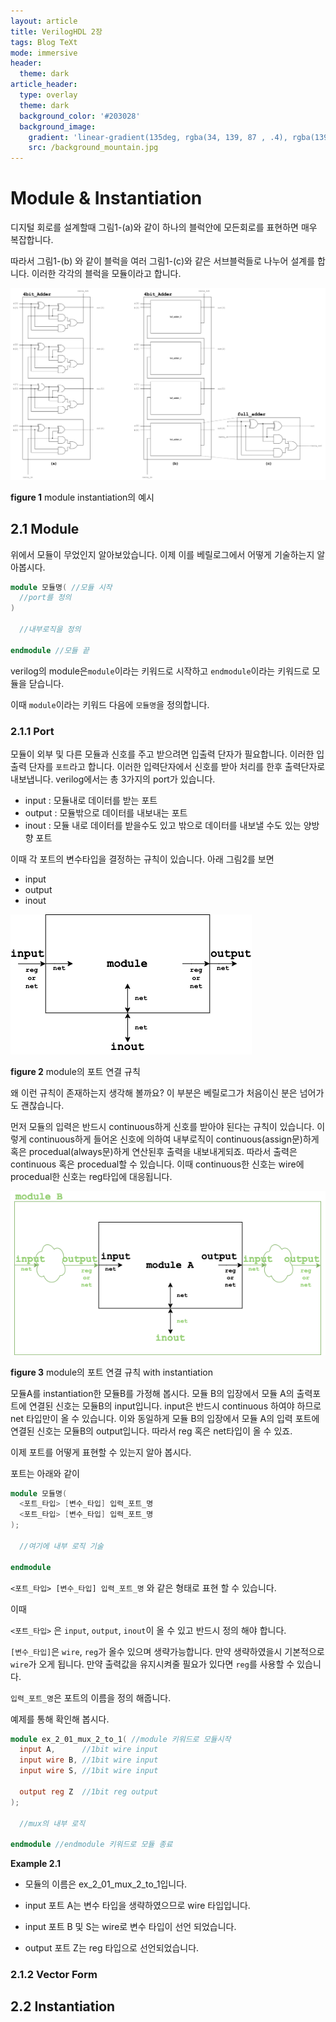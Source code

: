 ```yaml
---
layout: article
title: VerilogHDL 2장
tags: Blog TeXt
mode: immersive
header:
  theme: dark
article_header:
  type: overlay
  theme: dark
  background_color: '#203028'
  background_image:
    gradient: 'linear-gradient(135deg, rgba(34, 139, 87 , .4), rgba(139, 34, 139, .4))'
    src: /background_mountain.jpg
---
```


# Module & Instantiation

<!--more-->

디지털 회로를 설계할때 그림1-(a)와 같이 하나의 블럭안에 모든회로를 표현하면 매우 복잡합니다.

따라서 그림1-(b) 와 같이 블럭을 여러 그림1-(c)와 같은 서브블럭들로 나누어 설계를 합니다. 이러한 각각의 블럭을 모듈이라고 합니다.  

![fig 1](https://raw.githubusercontent.com/ParkDongho/ParkDongho.github.io/master/assets/images/2021-12-19-chapter2_module_%26_instantiation/시스템_반도체_설계_2장-figure_1.drawio.png)

__figure 1__ module instantiation의 예시



## 2.1 Module

위에서 모듈이 무었인지 알아보았습니다. 이제 이를 베릴로그에서 어떻게 기술하는지 알아봅시다.

```verilog
module 모듈명( //모듈 시작
  //port를 정의
)
  
  //내부로직을 정의
  
endmodule //모듈 끝
```

verilog의 module은`module`이라는 키워드로 시작하고 `endmodule`이라는 키워드로 모듈을 닫습니다.

이때 `module`이라는 키워드 다음에 `모듈명`을 정의합니다.



### 2.1.1 Port

모듈이 외부 및 다른 모듈과 신호를 주고 받으려면 입출력 단자가 필요합니다. 이러한 입출력 단자를 `포트`라고 합니다. 이러한 입력단자에서 신호를 받아 처리를 한후 출력단자로 내보냅니다. verilog에서는 총 3가지의 port가 있습니다.

* input : 모듈내로 데이터를 받는 포트
* output : 모듈밖으로 데이터를 내보내는 포트
* inout : 모듈 내로 데이터를 받을수도 있고 밖으로 데이터를 내보낼 수도 있는 양방향 포트

이때 각 포트의 변수타입을 결정하는 규칙이 있습니다. 아래 그림2를 보면

* input
* output
* inout

![](https://raw.githubusercontent.com/ParkDongho/ParkDongho.github.io/master/assets/images/2021-12-19-chapter2_module_%26_instantiation/시스템_반도체_설계_2장-figure_2.drawio.png)

__figure 2__ module의 포트 연결 규칙



왜 이런 규칙이 존재하는지 생각해 볼까요? 이 부분은 베릴로그가 처음이신 분은 넘어가도 괜찮습니다.

먼저 모듈의 입력은 반드시 continuous하게 신호를 받아야 된다는 규칙이 있습니다. 이렇게 continuous하게 들어온 신호에 의하여 내부로직이 continuous(assign문)하게 혹은 procedual(always문)하게 연산된후 출력을 내보내게되죠. 따라서 출력은 continuous 혹은 procedual할 수 있습니다. 이때 continuous한 신호는 wire에 procedual한 신호는 reg타입에 대응됩니다. 

![](https://raw.githubusercontent.com/ParkDongho/ParkDongho.github.io/master/assets/images/2021-12-19-chapter2_module_%26_instantiation/시스템_반도체_설계_2장-figure_3.drawio.png)

__figure 3__ module의 포트 연결 규칙 with instantiation

모듈A를 instantiation한 모듈B를 가정해 봅시다. 모듈 B의 입장에서 모듈 A의 출력포트에 연결된 신호는 모듈B의 input입니다. input은 반드시 continuous 하여야 하므로 net 타입만이 올 수 있습니다. 이와 동일하게 모듈 B의 입장에서 모듈 A의 입력 포트에 연결된 신호는 모듈B의 output입니다. 따라서 reg 혹은 net타입이 올 수 있죠.



이제 포트를 어떻게 표현할 수 있는지 알아 봅시다.

포트는 아래와 같이

```verilog
module 모듈명(
  <포트_타입> [변수_타입] 입력_포트_명
  <포트_타입> [변수_타입] 입력_포트_명
);
  
  //여기에 내부 로직 기술
  
endmodule
```

`<포트_타입> [변수_타입] 입력_포트_명` 와 같은 형태로 표현 할 수 있습니다.

이때

`<포트_타입>` 은  `input`, `output`, `inout`이 올 수 있고 반드시 정의 해야 합니다.

`[변수_타입]`은 `wire`, `reg`가 올수 있으며 생략가능합니다. 만약 생략하였을시 기본적으로 `wire`가 오게 됩니다. 만약 출력값을 유지시켜줄 필요가 있다면 `reg`를 사용할 수 있습니다.

`입력_포트_명`은 포트의 이름을 정의 해줍니다.



예제를 통해 확인해 봅시다.

```verilog
module ex_2_01_mux_2_to_1( //module 키워드로 모듈시작
  input A,      //1bit wire input
  input wire B, //1bit wire input
  input wire S, //1bit wire input
  
  output reg Z  //1bit reg output
);
  
  //mux의 내부 로직
  
endmodule //endmodule 키워드로 모듈 종료
```

__Example 2.1__

* 모듈의 이름은 ex_2_01_mux_2_to_1입니다.

* input 포트 A는 변수 타입을 생략하였으므로 wire 타입입니다.
* input 포트 B 및 S는 wire로 변수 타입이 선언 되었습니다.
* output 포트 Z는 reg 타입으로 선언되었습니다.



### 2.1.2 Vector Form





## 2.2 Instantiation











